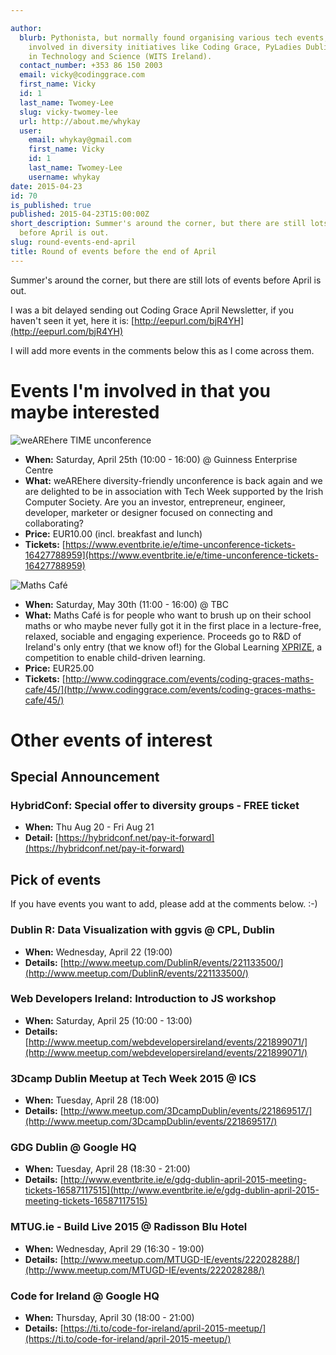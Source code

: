 ```yaml
---

author:
  blurb: Pythonista, but normally found organising various tech events, and now heavily
    involved in diversity initiatives like Coding Grace, PyLadies Dublin, and Women
    in Technology and Science (WITS Ireland).
  contact_number: +353 86 150 2003
  email: vicky@codinggrace.com
  first_name: Vicky
  id: 1
  last_name: Twomey-Lee
  slug: vicky-twomey-lee
  url: http://about.me/whykay
  user:
    email: whykay@gmail.com
    first_name: Vicky
    id: 1
    last_name: Twomey-Lee
    username: whykay
date: 2015-04-23
id: 70
is_published: true
published: 2015-04-23T15:00:00Z
short_description: Summer's around the corner, but there are still lots of events
  before April is out.
slug: round-events-end-april
title: Round of events before the end of April
---
```


Summer's around the corner, but there are still lots of events before April is out.

I was a bit delayed sending out Coding Grace April Newsletter, if you haven't seen it yet, here it is: [http://eepurl.com/bjR4YH](http://eepurl.com/bjR4YH)

I will add more events in the comments below this as I come across them.

# Events I'm involved in that you maybe interested

![weAREhere TIME unconference](http://i.minus.com/izZIb6NThQgOZ.png)

* **When:** Saturday, April 25th (10:00 - 16:00) @ Guinness Enterprise Centre
* **What:** weAREhere diversity-friendly unconference is back again and we are delighted to be in association with Tech Week supported by the Irish Computer Society. Are you an investor, entrepreneur, engineer, developer, marketer or designer focused on connecting and collaborating?
* **Price:** EUR10.00 (incl. breakfast and lunch)
* **Tickets:** [https://www.eventbrite.ie/e/time-unconference-tickets-16427788959](https://www.eventbrite.ie/e/time-unconference-tickets-16427788959)

![Maths Café](http://i.minus.com/ibknRPcRdz0IWL.png)

* **When:** Saturday, May 30th (11:00 - 16:00) @ TBC
* **What:** Maths Café is for people who want to brush up on their school maths or who maybe never fully got it in the first place in a lecture-free, relaxed, sociable and engaging experience. Proceeds go to R&D of Ireland's only entry (that we know of!) for the Global Learning [XPRIZE](http://learning.xprize.org/), a competition to enable child-driven learning.
* **Price:** EUR25.00
* **Tickets:** [http://www.codinggrace.com/events/coding-graces-maths-cafe/45/](http://www.codinggrace.com/events/coding-graces-maths-cafe/45/)

# Other events of interest

## Special Announcement
### HybridConf: Special offer to diversity groups - FREE ticket

* **When:** Thu Aug 20 - Fri Aug 21
* **Detail:** [https://hybridconf.net/pay-it-forward](https://hybridconf.net/pay-it-forward)

## Pick of events
If you have events you want to add, please add at the comments below. :-)

### Dublin R: Data Visualization with ggvis @ CPL, Dublin
* **When:** Wednesday, April 22 (19:00)
* **Details:** [http://www.meetup.com/DublinR/events/221133500/](http://www.meetup.com/DublinR/events/221133500/)

### Web Developers Ireland: Introduction to JS workshop
* **When:** Saturday, April 25 (10:00 - 13:00)
* **Details:** [http://www.meetup.com/webdevelopersireland/events/221899071/](http://www.meetup.com/webdevelopersireland/events/221899071/)

### 3Dcamp Dublin Meetup at Tech Week 2015 @ ICS
* **When:** Tuesday, April 28 (18:00)
* **Details:** [http://www.meetup.com/3DcampDublin/events/221869517/](http://www.meetup.com/3DcampDublin/events/221869517/)

### GDG Dublin @ Google HQ
* **When:** Tuesday, April 28 (18:30 - 21:00)
* **Details:** [http://www.eventbrite.ie/e/gdg-dublin-april-2015-meeting-tickets-16587117515](http://www.eventbrite.ie/e/gdg-dublin-april-2015-meeting-tickets-16587117515)

### MTUG.ie - Build Live 2015 @ Radisson Blu Hotel
* **When:** Wednesday, April 29 (16:30 - 19:00)
* **Details:** [http://www.meetup.com/MTUGD-IE/events/222028288/](http://www.meetup.com/MTUGD-IE/events/222028288/)

### Code for Ireland @ Google HQ
* **When:** Thursday, April 30 (18:00 - 21:00)
* **Details:** [https://ti.to/code-for-ireland/april-2015-meetup/](https://ti.to/code-for-ireland/april-2015-meetup/)

